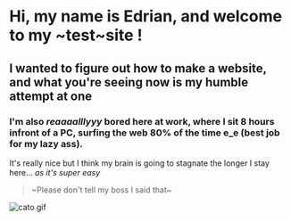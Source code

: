 # Hi, my name is Edrian, and welcome to my ~test~site !

## I wanted to figure out how to make a website, and what you're seeing now is my humble attempt at one

### I'm also *reaaaalllyyy* bored here at work, where I sit 8 hours infront of a PC, surfing the web 80% of the time e_e (best job for my lazy ass).

It's really nice but I think my brain is going to stagnate the longer I stay here... _as it's super easy_

> ~Please don't tell my boss I said that~

![cato gif](https://github.com/kedbin/kedbin.github.io/blob/master/img/giphy.gif?raw=true "Take this as a bribe")
